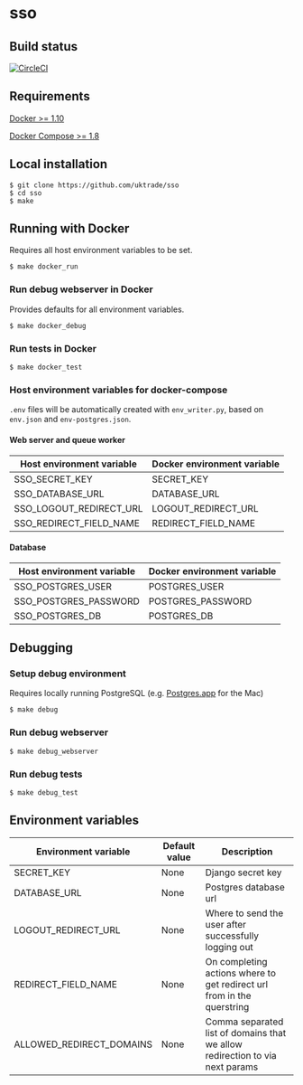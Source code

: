 # sso

## Build status

[![CircleCI](https://circleci.com/gh/uktrade/sso/tree/master.svg?style=svg)](https://circleci.com/gh/uktrade/sso/tree/master)

## Requirements
[Docker >= 1.10](https://docs.docker.com/engine/installation/)

[Docker Compose >= 1.8](https://docs.docker.com/compose/install/)

## Local installation

    $ git clone https://github.com/uktrade/sso
    $ cd sso
    $ make

## Running with Docker
Requires all host environment variables to be set.

    $ make docker_run

### Run debug webserver in Docker
Provides defaults for all environment variables.

    $ make docker_debug

### Run tests in Docker

    $ make docker_test

### Host environment variables for docker-compose
``.env`` files will be automatically created with ``env_writer.py``, based on ``env.json`` and ``env-postgres.json``.

#### Web server and queue worker
| Host environment variable | Docker environment variable  |
| ------------- | ------------- |
| SSO_SECRET_KEY | SECRET_KEY |
| SSO_DATABASE_URL | DATABASE_URL |
| SSO_LOGOUT_REDIRECT_URL | LOGOUT_REDIRECT_URL |
| SSO_REDIRECT_FIELD_NAME | REDIRECT_FIELD_NAME |

#### Database
| Host environment variable | Docker environment variable  |
| ------------- | ------------- |
| SSO_POSTGRES_USER | POSTGRES_USER |
| SSO_POSTGRES_PASSWORD | POSTGRES_PASSWORD |
| SSO_POSTGRES_DB | POSTGRES_DB |

## Debugging

### Setup debug environment
Requires locally running PostgreSQL (e.g. [Postgres.app](http://postgresapp.com/) for the Mac)

    $ make debug

### Run debug webserver

    $ make debug_webserver

### Run debug tests

    $ make debug_test


## Environment variables

| Environment variable | Default value | Description
| ------------- | ------------- | ------------- |
| SECRET_KEY | None | Django secret key |
| DATABASE_URL | None | Postgres database url |
| LOGOUT_REDIRECT_URL | None | Where to send the user after successfully logging out |
| REDIRECT_FIELD_NAME | None | On completing actions where to get redirect url from in the querstring |
| ALLOWED_REDIRECT_DOMAINS | None | Comma separated list of domains that we allow redirection to via next params |